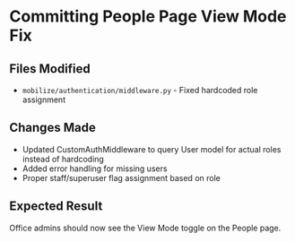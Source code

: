 # Committing People Page View Mode Fix

## Files Modified
- `mobilize/authentication/middleware.py` - Fixed hardcoded role assignment

## Changes Made
- Updated CustomAuthMiddleware to query User model for actual roles instead of hardcoding
- Added error handling for missing users
- Proper staff/superuser flag assignment based on role

## Expected Result
Office admins should now see the View Mode toggle on the People page.